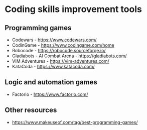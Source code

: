 # Coding skills improvement tools
## Programming games
- Codewars - https://www.codewars.com/
- CodinGame - https://www.codingame.com/home
- Robocode - https://robocode.sourceforge.io/
- Gladiabots - AI Combat Arena - https://gladiabots.com/
- VIM Adventures - https://vim-adventures.com/
- KataCoda - https://www.katacoda.com/

## Logic and automation games
- Factorio - https://www.factorio.com/

## Other resources
- https://www.makeuseof.com/tag/best-programming-games/
